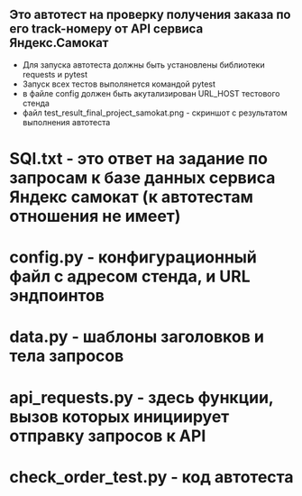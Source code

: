 ## Это автотест на проверку получения заказа по его track-номеру от API сервиса Яндекс.Самокат

- Для запуска автотеста должны быть установлены библиотеки requests и pytest
- Запуск всех тестов выполянется командой pytest
- в файле config должен быть акутализирован URL_HOST тестового стенда
- файл test_result_final_project_samokat.png - скриншот с результатом выполнения автотеста

# SQl.txt - это ответ на задание по запросам к базе данных сервиса Яндекс самокат (к автотестам отношения не имеет)
# config.py - конфигурационный файл с адресом стенда, и URL эндпоинтов
# data.py - шаблоны заголовков и тела запросов
# api_requests.py - здесь функции, вызов которых инициирует отправку запросов к API
# check_order_test.py  -  код автотеста
